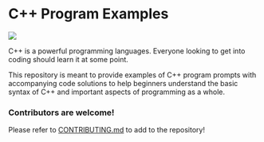 # C++ Program Examples
![](https://i.imgur.com/EMPZ23g.png)

C++ is a powerful programming languages. Everyone looking to get into coding should learn it at some point.

This repository is meant to provide examples of C++ program prompts with accompanying code solutions to help beginners understand the basic syntax of C++ and important aspects of programming as a whole.

### Contributors are welcome!
Please refer to [CONTRIBUTING.md](CONTRIBUTING.md) to add to the repository!
